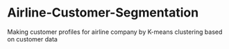 # Airline-Customer-Segmentation
Making customer profiles for airline company by K-means clustering based on customer data
